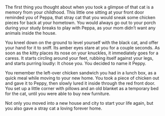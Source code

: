 The first thing you thought about when you took a glimpse of that cat is a memory from your childhood. This little one sitting at your front door reminded you of Peppa, that stray cat that you would sneak some chicken pieces for back at your hometown. You would always go out to your porch during your study breaks to play with Peppa, as your mom didn’t want any animals inside the house.

You kneel down on the ground to level yourself with the black cat, and offer your hand for it to sniff. Its amber eyes stare at you for a couple seconds. As soon as the kitty places its nose on your knuckles, it immediately goes for a caress. It starts circling around your feet, rubbing itself against your legs, and starts purring loudly: It chose you. You decided to name it Peppy. 

You remember the left-over chicken sandwich you had in a lunch box, as a quick meal while moving to your new home. You took a piece of chicken out and gave it to Peppy, then slowly lured it inside through the red front door. You set up a little corner with pillows and an old blanket as a temporary bed for the cat, until you were able to buy new furniture. 

Not only you moved into a new house and city to start your life again, but you also gave a stray cat a loving forever home.
